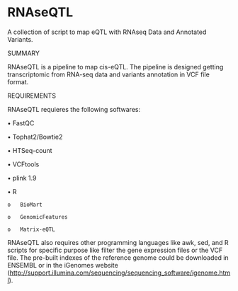 RNAseQTL
==================

A collection of script to map eQTL with RNAseq Data and Annotated Variants.

SUMMARY

RNAseQTL is a pipeline to map cis-eQTL. The pipeline is designed getting transcriptomic from RNA-seq data 
and variants annotation in VCF file format. 

REQUIREMENTS

RNAseQTL requieres the following softwares:

•	FastQC 

•	Tophat2/Bowtie2

•	HTSeq-count

• VCFtools

• plink 1.9

•	R

    o	BioMart
  
    o	GenomicFeatures
  
    o	Matrix-eQTL
  

RNAseQTL also requires other programming languages like awk, sed, and R scripts for specific purpose like filter
the gene expression files or the VCF file. The pre-built indexes of the reference genome could be downloaded in ENSEMBL or
in the iGenomes website (http://support.illumina.com/sequencing/sequencing_software/igenome.html).



